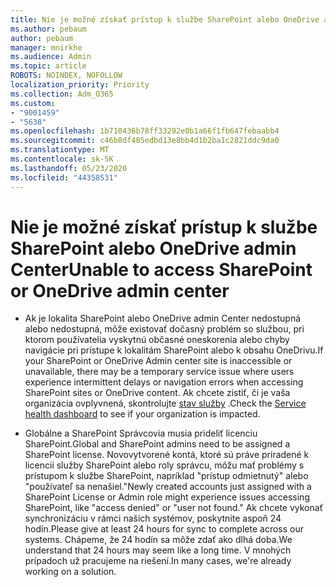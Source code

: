 ```yaml
---
title: Nie je možné získať prístup k službe SharePoint alebo OneDrive admin Center
ms.author: pebaum
author: pebaum
manager: mnirkhe
ms.audience: Admin
ms.topic: article
ROBOTS: NOINDEX, NOFOLLOW
localization_priority: Priority
ms.collection: Adm_O365
ms.custom:
- "9001459"
- "5638"
ms.openlocfilehash: 1b710436b78ff33292e0b1a66f1fb647febaabb4
ms.sourcegitcommit: c46b8df485edbd13e8bb4d1b2ba1c2821ddc9da0
ms.translationtype: MT
ms.contentlocale: sk-SK
ms.lasthandoff: 05/23/2020
ms.locfileid: "44358531"
---
```

# <a name="unable-to-access-sharepoint-or-onedrive-admin-center"></a><span data-ttu-id="cf714-102">Nie je možné získať prístup k službe SharePoint alebo OneDrive admin Center</span><span class="sxs-lookup"><span data-stu-id="cf714-102">Unable to access SharePoint or OneDrive admin center</span></span>

- <span data-ttu-id="cf714-103">Ak je lokalita SharePoint alebo OneDrive admin Center nedostupná alebo nedostupná, môže existovať dočasný problém so službou, pri ktorom používatelia vyskytnú občasné oneskorenia alebo chyby navigácie pri prístupe k lokalitám SharePoint alebo k obsahu OneDrivu.</span><span class="sxs-lookup"><span data-stu-id="cf714-103">If your SharePoint or OneDrive Admin center site is inaccessible or unavailable, there may be a temporary service issue where users experience intermittent delays or navigation errors when accessing SharePoint sites or OneDrive content.</span></span> <span data-ttu-id="cf714-104">Ak chcete zistiť, či je vaša organizácia ovplyvnená, skontrolujte [stav služby](https://admin.microsoft.com/AdminPortal/Home#/servicehealth) .</span><span class="sxs-lookup"><span data-stu-id="cf714-104">Check the [Service health dashboard](https://admin.microsoft.com/AdminPortal/Home#/servicehealth) to see if your organization is impacted.</span></span>

- <span data-ttu-id="cf714-105">Globálne a SharePoint Správcovia musia prideliť licenciu SharePoint.</span><span class="sxs-lookup"><span data-stu-id="cf714-105">Global and SharePoint admins need to be assigned a SharePoint license.</span></span> <span data-ttu-id="cf714-106">Novovytvorené kontá, ktoré sú práve priradené k licencii služby SharePoint alebo roly správcu, môžu mať problémy s prístupom k službe SharePoint, napríklad "prístup odmietnutý" alebo "používateľ sa nenašiel."</span><span class="sxs-lookup"><span data-stu-id="cf714-106">Newly created accounts just assigned with a SharePoint License or Admin role might experience issues accessing SharePoint, like "access denied" or "user not found."</span></span> <span data-ttu-id="cf714-107">Ak chcete vykonať synchronizáciu v rámci našich systémov, poskytnite aspoň 24 hodín.</span><span class="sxs-lookup"><span data-stu-id="cf714-107">Please give at least 24 hours for sync to complete across our systems.</span></span> <span data-ttu-id="cf714-108">Chápeme, že 24 hodín sa môže zdať ako dlhá doba.</span><span class="sxs-lookup"><span data-stu-id="cf714-108">We understand that 24 hours may seem like a long time.</span></span> <span data-ttu-id="cf714-109">V mnohých prípadoch už pracujeme na riešení.</span><span class="sxs-lookup"><span data-stu-id="cf714-109">In many cases, we're already working on a solution.</span></span>
